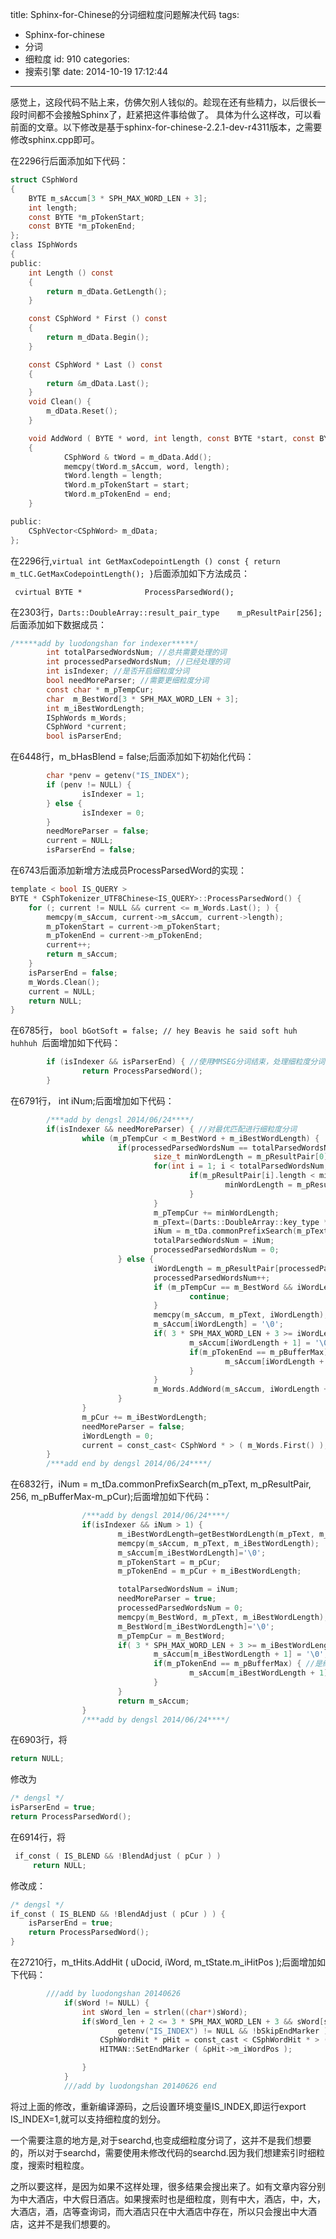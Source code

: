 title: Sphinx-for-Chinese的分词细粒度问题解决代码
tags:
  - Sphinx-for-chinese
  - 分词
  - 细粒度
id: 910
categories:
  - 搜索引擎
date: 2014-10-19 17:12:44
---

感觉上，这段代码不贴上来，仿佛欠别人钱似的。趁现在还有些精力，以后很长一段时间都不会接触Sphinx了，赶紧把这件事给做了。
具体为什么这样改，可以看前面的文章。以下修改是基于sphinx-for-chinese-2.2.1-dev-r4311版本，之需要修改sphinx.cpp即可。

在2296行后面添加如下代码：
``` c
struct CSphWord
{
    BYTE m_sAccum[3 * SPH_MAX_WORD_LEN + 3];
    int length;
    const BYTE *m_pTokenStart;
    const BYTE *m_pTokenEnd;
};
class ISphWords
{
public:
    int Length () const
    {
        return m_dData.GetLength();
    }

    const CSphWord * First () const
    {
        return m_dData.Begin();
    }

    const CSphWord * Last () const
    {
        return &m_dData.Last();
    }
    void Clean() {
        m_dData.Reset();
    }     

    void AddWord ( BYTE * word, int length, const BYTE *start, const BYTE *end)
    {
            CSphWord & tWord = m_dData.Add();
            memcpy(tWord.m_sAccum, word, length);
            tWord.length = length;
            tWord.m_pTokenStart = start;
            tWord.m_pTokenEnd = end;
    }

public:
    CSphVector<CSphWord> m_dData;
};
```

在2296行,`virtual int GetMaxCodepointLength () const { return m_tLC.GetMaxCodepointLength(); }`后面添加如下方法成员：
```
 cvirtual BYTE *              ProcessParsedWord();
```
在2303行，`Darts::DoubleArray::result_pair_type    m_pResultPair[256];`后面添加如下数据成员：
``` c
/*****add by luodongshan for indexer*****/
        int totalParsedWordsNum; //总共需要处理的词
        int processedParsedWordsNum; //已经处理的词
        int isIndexer; //是否开启细粒度分词
        bool needMoreParser; //需要更细粒度分词
        const char * m_pTempCur;
        char  m_BestWord[3 * SPH_MAX_WORD_LEN + 3];
        int m_iBestWordLength;
        ISphWords m_Words;
        CSphWord *current;
        bool isParserEnd;
```
在6448行，m_bHasBlend = false;后面添加如下初始化代码：
``` c
        char *penv = getenv("IS_INDEX");
        if (penv != NULL) {
                isIndexer = 1;
        } else {
                isIndexer = 0;
        }     
        needMoreParser = false;
        current = NULL;
        isParserEnd = false;
```
在6743后面添加新增方法成员ProcessParsedWord的实现：
``` c
template < bool IS_QUERY >
BYTE * CSphTokenizer_UTF8Chinese<IS_QUERY>::ProcessParsedWord() {
    for (; current != NULL && current <= m_Words.Last(); ) {
        memcpy(m_sAccum, current->m_sAccum, current->length);
        m_pTokenStart = current->m_pTokenStart;
        m_pTokenEnd = current->m_pTokenEnd;
        current++;
        return m_sAccum;
    }
    isParserEnd = false;
    m_Words.Clean();
    current = NULL;
    return NULL;
}
```
在6785行， `bool bGotSoft = false; // hey Beavis he said soft huh huhhuh `后面增加如下代码：
``` c
        if (isIndexer && isParserEnd) { //使用MMSEG分词结束，处理细粒度分词得到的词
                return ProcessParsedWord();
        }  
```
在6791行， int iNum;后面增加如下代码：
``` c
        /***add by dengsl 2014/06/24****/
        if(isIndexer && needMoreParser) { //对最优匹配进行细粒度分词
                while (m_pTempCur < m_BestWord + m_iBestWordLength) {
                        if(processedParsedWordsNum == totalParsedWordsNum) { //此位置的前缀词已处理完，跳到下一位置
                                size_t minWordLength = m_pResultPair[0].length;
                                for(int i = 1; i < totalParsedWordsNum; i++) {
                                        if(m_pResultPair[i].length < minWordLength) {
                                                minWordLength = m_pResultPair[i].length;
                                        }     
                                }     
                                m_pTempCur += minWordLength;
                                m_pText=(Darts::DoubleArray::key_type *)(m_pCur + (m_pTempCur - m_BestWord));
                                iNum = m_tDa.commonPrefixSearch(m_pText, m_pResultPair, 256, m_pBufferMax-(m_pCur+(m_pTempCur-m_BestWord)));
                                totalParsedWordsNum = iNum;
                                processedParsedWordsNum = 0;
                        } else {
                                iWordLength = m_pResultPair[processedParsedWordsNum].length;
                                processedParsedWordsNum++;
                                if (m_pTempCur == m_BestWord && iWordLength == m_iBestWordLength) {
                                        continue;
                                }     
                                memcpy(m_sAccum, m_pText, iWordLength);
                                m_sAccum[iWordLength] = '\0';
                                if( 3 * SPH_MAX_WORD_LEN + 3 >= iWordLength + 2) {
                                        m_sAccum[iWordLength + 1] = '\0';
                                        if(m_pTokenEnd == m_pBufferMax) { //是结尾，保存结尾符标志
                                                m_sAccum[iWordLength + 1] = 1;
                                        }     
                                }     
                                m_Words.AddWord(m_sAccum, iWordLength + 2, m_pCur + (m_pTempCur - m_BestWord), m_pCur + (m_pTempCur - m_BestWord) + iWordLength);
                        }     
                }     
                m_pCur += m_iBestWordLength;
                needMoreParser = false;
                iWordLength = 0;
                current = const_cast< CSphWord * > ( m_Words.First() );
        }     
        /***add end by dengsl 2014/06/24****/
```
在6832行，iNum = m_tDa.commonPrefixSearch(m_pText, m_pResultPair, 256, m_pBufferMax-m_pCur);后面增加如下代码：
``` c
                /***add by dengsl 2014/06/24****/
                if(isIndexer && iNum > 1) {
                        m_iBestWordLength=getBestWordLength(m_pText, m_pBufferMax-m_pCur);
                        memcpy(m_sAccum, m_pText, m_iBestWordLength);
                        m_sAccum[m_iBestWordLength]='\0';
                        m_pTokenStart = m_pCur;
                        m_pTokenEnd = m_pCur + m_iBestWordLength;

                        totalParsedWordsNum = iNum;
                        needMoreParser = true;
                        processedParsedWordsNum = 0;
                        memcpy(m_BestWord, m_pText, m_iBestWordLength);
                        m_BestWord[m_iBestWordLength]='\0';
                        m_pTempCur = m_BestWord;
                        if( 3 * SPH_MAX_WORD_LEN + 3 >= m_iBestWordLength + 2) {
                                m_sAccum[m_iBestWordLength + 1] = '\0';
                                if(m_pTokenEnd == m_pBufferMax) { //是结尾，保存结尾符标志
                                        m_sAccum[m_iBestWordLength + 1] = 1;
                                }     
                        }     
                        return m_sAccum;
                }     
                /***add by dengsl 2014/06/24****/
```
在6903行，将
``` c
return NULL;
```
修改为
``` c
/* dengsl */
isParserEnd = true;
return ProcessParsedWord();
```
在6914行，将
``` c
 if_const ( IS_BLEND && !BlendAdjust ( pCur ) )
     return NULL;
```
修改成：
``` c
/* dengsl */
if_const ( IS_BLEND && !BlendAdjust ( pCur ) ) {
    isParserEnd = true;
    return ProcessParsedWord();
}  
```
在27210行，m_tHits.AddHit ( uDocid, iWord, m_tState.m_iHitPos );后面增加如下代码：
``` c
        ///add by luodongshan 20140626
            if(sWord != NULL) {
                int sWord_len = strlen((char*)sWord);
                if(sWord_len + 2 <= 3 * SPH_MAX_WORD_LEN + 3 && sWord[sWord_len + 1] == 1 &&
                        getenv("IS_INDEX") != NULL && !bSkipEndMarker )  {
                    CSphWordHit * pHit = const_cast < CSphWordHit * > ( m_tHits.Last() );
                    HITMAN::SetEndMarker ( &pHit->m_iWordPos );

                }     
            }     
            ///add by luodongshan 20140626 end
```
将过上面的修改，重新编译源码，之后设置环境变量IS_INDEX,即运行export IS_INDEX=1,就可以支持细粒度的划分。

一个需要注意的地方是,对于searchd,也变成细粒度分词了，这并不是我们想要的，所以对于searchd，需要使用未修改代码的searchd.因为我们想建索引时细粒度，搜索时粗粒度。

之所以要这样，是因为如果不这样处理，很多结果会搜出来了。如有文章内容分别为中大酒店，中大假日酒店。如果搜索时也是细粒度，则有中大，酒店，中，大，大酒店，酒，店等查询词，而大酒店只在中大酒店中存在，所以只会搜出中大酒店，这并不是我们想要的。
